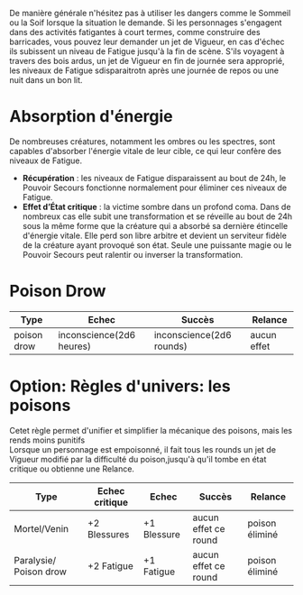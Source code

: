De manière générale n'hésitez pas à utiliser les dangers comme le Sommeil ou la Soif lorsque la situation le demande.
Si les personnages s'engagent dans des activités fatigantes à court termes, comme construire des barricades, vous pouvez leur demander un jet de Vigueur, en cas d'échec ils subissent un niveau de Fatigue jusqu'à la fin de scène. S'ils voyagent à travers des bois ardus, un jet de Vigueur en fin de journée sera approprié, les niveaux de Fatigue sdisparaitrotn après une journée de repos ou une nuit dans un bon lit.


# Absorption d'énergie

De nombreuses créatures, notamment les ombres ou les spectres, sont capables d'absorber l'énergie vitale de leur cible, ce qui leur confère des niveaux de Fatigue.

- **Récupération** : les niveaux de Fatigue disparaissent au bout de 24h, le Pouvoir Secours fonctionne normalement pour éliminer ces niveaux de Fatigue.
- **Effet d’État critique** : la victime sombre dans un profond coma. Dans de nombreux cas elle subit une transformation et se réveille au bout de 24h sous la même forme que la créature qui a absorbé sa dernière étincelle d'énergie vitale. Elle perd son libre arbitre et devient un serviteur fidèle de la créature ayant provoqué son état. Seule une puissante magie ou le Pouvoir Secours peut ralentir ou inverser la transformation.

# Poison Drow
Type|Echec|Succès|Relance
----|-----|------|-------
poison drow|inconscience(2d6 heures)|inconscience(2d6 rounds)|aucun effet

# Option: Règles d'univers: les poisons
Cetet règle permet d'unifier et simplifier la mécanique des poisons, mais les rends moins punitifs  
Lorsque un personnage est empoisonné, il fait tous les rounds un jet de Vigueur modifié par la difficulté du poison,jusqu'à qu'il tombe en état critique ou obtienne une Relance.

Type|Echec critique|Echec|Succès|Relance
----|--------------|-----|------|-------
Mortel/Venin|+2 Blessures|+1 Blessure|aucun effet ce round|poison éliminé
Paralysie/ Poison drow|+2 Fatigue|+1 Fatigue|aucun effet ce round |poison éliminé
